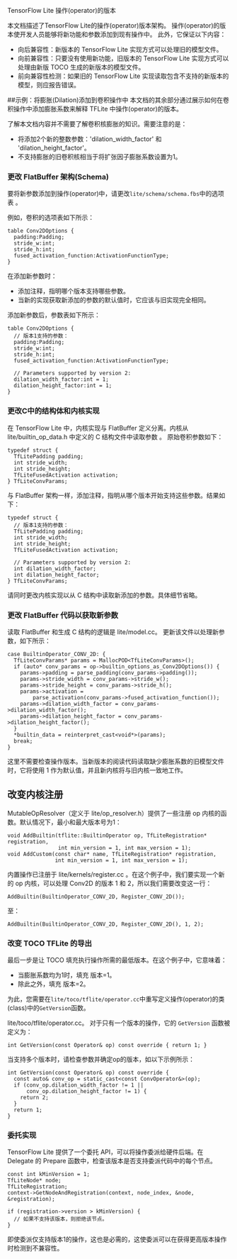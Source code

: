 TensorFlow Lite 操作(operator)的版本

本文档描述了TensorFlow Lite的操作(operator)版本架构。 操作(operator)的版本使开发人员能够将新功能和参数添加到现有操作中。 此外，它保证以下内容：

* 向后兼容性：新版本的 TensorFlow Lite 实现方式可以处理旧的模型文件。
* 向前兼容性：只要没有使用新功能，旧版本的 TensorFlow Lite 实现方式可以处理由新版 TOCO 生成的新版本的模型文件。 
* 前向兼容性检测：如果旧的 TensorFlow Lite 实现读取包含不支持的新版本的模型，则应报告错误。

##示例：将膨胀(Dilation)添加到卷积操作中
本文档的其余部分通过展示如何在卷积操作中添加膨胀系数来解释 TFLite 中操作(operator)的版本。

了解本文档内容并不需要了解卷积核膨胀的知识。需要注意的是：

* 将添加2个新的整数参数：'dilation_width_factor' 和 'dilation_height_factor'。  
* 不支持膨胀的旧卷积核相当于将扩张因子膨胀系数设置为1。

### 更改 FlatBuffer 架构(Schema)

要将新参数添加到操作(operator)中，请更改`lite/schema/schema.fbs`中的选项表 。

例如，卷积的选项表如下所示：

```
table Conv2DOptions {
  padding:Padding;
  stride_w:int;
  stride_h:int;
  fused_activation_function:ActivationFunctionType;
}
```

在添加新参数时：

* 添加注释，指明哪个版本支持哪些参数。
* 当新的实现获取新添加的参数的默认值时，它应该与旧实现完全相同。

添加新参数后，参数表如下所示：

```
table Conv2DOptions {
  // 版本1支持的参数：
  padding:Padding;
  stride_w:int;
  stride_h:int;
  fused_activation_function:ActivationFunctionType;

  // Parameters supported by version 2:
  dilation_width_factor:int = 1;
  dilation_height_factor:int = 1;
}
```

### 更改C中的结构体和内核实现

在 TensorFlow Lite 中，内核实现与 FlatBuffer 定义分离。内核从 lite/builtin_op_data.h 中定义的 C 结构文件中读取参数 。
原始卷积参数如下：
```
typedef struct {
  TfLitePadding padding;
  int stride_width;
  int stride_height;
  TfLiteFusedActivation activation;
} TfLiteConvParams;
```
与 FlatBuffer 架构一样，添加注释，指明从哪个版本开始支持这些参数。结果如下：
```
typedef struct {
  // 版本1支持的参数：
  TfLitePadding padding;
  int stride_width;
  int stride_height;
  TfLiteFusedActivation activation;

  // Parameters supported by version 2:
  int dilation_width_factor;
  int dilation_height_factor;
} TfLiteConvParams;
```
请同时更改内核实现以从 C 结构中读取新添加的参数。具体细节省略。
### 更改 FlatBuffer 代码以获取新参数

读取 FlatBuffer 和生成 C 结构的逻辑是 lite/model.cc。
更新该文件以处理新参数，如下所示：
```
case BuiltinOperator_CONV_2D: {
  TfLiteConvParams* params = MallocPOD<TfLiteConvParams>();
  if (auto* conv_params = op->builtin_options_as_Conv2DOptions()) {
    params->padding = parse_padding(conv_params->padding());
    params->stride_width = conv_params->stride_w();
    params->stride_height = conv_params->stride_h();
    params->activation =
        parse_activation(conv_params->fused_activation_function());
    params->dilation_width_factor = conv_params->dilation_width_factor();
    params->dilation_height_factor = conv_params->dilation_height_factor();
  }
  *builtin_data = reinterpret_cast<void*>(params);
  break;
}
```
这里不需要检查操作版本。当新版本的阅读代码读取缺少膨胀系数的旧模型文件时，它将使用 1 作为默认值，并且新内核将与旧内核一致地工作。
## 改变内核注册
MutableOpResolver（定义于 lite/op_resolver.h）提供了一些注册 op 内核的函数。默认情况下，最小和最大版本号为1：
```
void AddBuiltin(tflite::BuiltinOperator op, TfLiteRegistration* registration,
                int min_version = 1, int max_version = 1);
void AddCustom(const char* name, TfLiteRegistration* registration,
               int min_version = 1, int max_version = 1);
```
内置操作已注册于 lite/kernels/register.cc 。在这个例子中，我们要实现一个新的 op 内核，可以处理 Conv2D 的版本 1 和 2，所以我们需要改变这一行：
```
AddBuiltin(BuiltinOperator_CONV_2D, Register_CONV_2D());
```
至：
```
AddBuiltin(BuiltinOperator_CONV_2D, Register_CONV_2D(), 1, 2);
```

### 改变 TOCO TFLite 的导出

最后一步是让 TOCO 填充执行操作所需的最低版本。在这个例子中，它意味着：
* 当膨胀系数均为1时，填充 版本=1。
* 除此之外，填充 版本=2。

为此，您需要在`lite/toco/tflite/operator.cc`中重写定义操作(operator)的类(class)中的`GetVersion`函数。

lite/toco/tflite/operator.cc。
对于只有一个版本的操作，它的 `GetVersion` 函数被定义为：
```
int GetVersion(const Operator& op) const override { return 1; }
```

当支持多个版本时，请检查参数并确定op的版本，如以下示例所示：

```
int GetVersion(const Operator& op) const override {
  const auto& conv_op = static_cast<const ConvOperator&>(op);
  if (conv_op.dilation_width_factor != 1 ||
      conv_op.dilation_height_factor != 1) {
    return 2;
  }
  return 1;
}
```

### 委托实现

TensorFlow Lite 提供了一个委托 API，可以将操作委派给硬件后端。在 Delegate 的 Prepare 函数中，检查该版本是否支持委派代码中的每个节点。
```
const int kMinVersion = 1;
TfLiteNode* node;
TfLiteRegistration;
context->GetNodeAndRegistration(context, node_index, &node, &registration);

if (registration->version > kMinVersion) {
  // 如果不支持该版本，则拒绝该节点。
}
```
即使委派仅支持版本1的操作，这也是必需的，这使委派可以在获得更高版本操作时检测到不兼容性。
